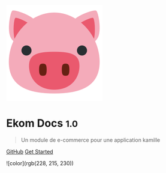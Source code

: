 <!-- _coverpage.md -->

<img src="image/ekom-logo.png" alt="Drawing" />

# Ekom Docs <small>1.0</small>

> Un module de e-commerce pour une application kamille



[GitHub](https://github.com/KamilleModules/Ekom)
[Get Started](#Ekom)


![color](rgb(228, 215, 230))

